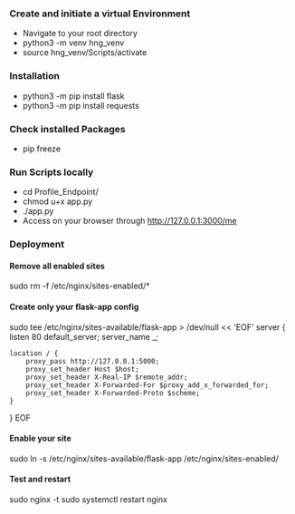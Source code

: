 ### Create and initiate a virtual Environment
- Navigate to your root directory
- python3 -m venv hng_venv
- source hng_venv/Scripts/activate

### Installation
- python3 -m pip install flask
- python3 -m pip install requests

### Check installed Packages
- pip freeze

### Run Scripts locally
- cd Profile_Endpoint/
- chmod u+x app.py
- ./app.py
- Access on your browser through http://127.0.0.1:3000/me


### Deployment
#### Remove all enabled sites
sudo rm -f /etc/nginx/sites-enabled/*

#### Create only your flask-app config
sudo tee /etc/nginx/sites-available/flask-app > /dev/null << 'EOF'
server {
    listen 80 default_server;
    server_name _;

    location / {
        proxy_pass http://127.0.0.1:5000;
        proxy_set_header Host $host;
        proxy_set_header X-Real-IP $remote_addr;
        proxy_set_header X-Forwarded-For $proxy_add_x_forwarded_for;
        proxy_set_header X-Forwarded-Proto $scheme;
    }
}
EOF

#### Enable your site
sudo ln -s /etc/nginx/sites-available/flask-app /etc/nginx/sites-enabled/

#### Test and restart
sudo nginx -t
sudo systemctl restart nginx
